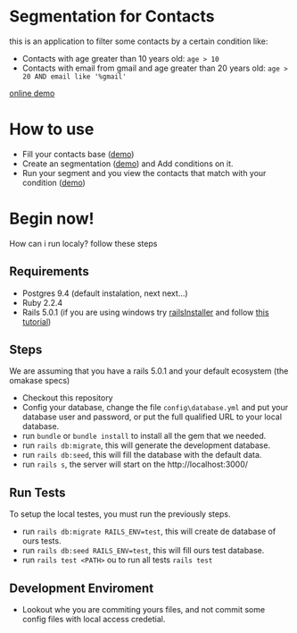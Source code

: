 # Segmentation for Contacts

this is an application to filter some contacts by a certain condition like:
- Contacts with age greater than 10 years old: `age > 10`
- Contacts with email from gmail and age greater than 20 years old: `age > 20 AND email like '%gmail'`

[online demo](http://segmentacao2heroku.herokuapp.com)

# How to use

- Fill your contacts base ([demo](http://segmentacao2heroku.herokuapp.com/contacts/new))
- Create an segmentation ([demo](http://segmentacao2heroku.herokuapp.com/segmentations/new)) and Add conditions on it.
- Run your segment and you view the contacts that match with your condition ([demo](http://segmentacao2heroku.herokuapp.com/segmentation_workspace))

# Begin now!

How can i run localy? follow these steps

## Requirements

- Postgres 9.4 (default instalation, next next...)
- Ruby 2.2.4
- Rails 5.0.1 (if you are using windows try [railsInstaller](http://railsinstaller.org/) and follow [this tutorial](http://railsapps.github.io/installing-rails.html))

## Steps

We are assuming that you have a rails 5.0.1 and your default ecosystem (the omakase specs)

- Checkout this repository
- Config your database, change the file `config\database.yml` and put your database user and password, or put the full qualified URL to your local database.
- run `bundle` or `bundle install` to install all the gem that we needed.
- run `rails db:migrate`, this will generate the development database.
- run `rails db:seed`, this will fill the database with the default data.
- run `rails s`, the server will start on the http://localhost:3000/

## Run Tests

To setup the local testes, you must run the previously steps.

- run `rails db:migrate RAILS_ENV=test`, this will create de database of ours tests.
- run `rails db:seed RAILS_ENV=test`, this will fill ours test database.
- run `rails test <PATH>` ou to run all tests `rails test`

## Development Enviroment

- Lookout whe you are commiting yours files, and not commit some config files with local access credetial.
